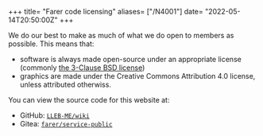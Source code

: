 +++
title= "Farer code licensing"
aliases= ["/N4001"]
date= "2022-05-14T20:50:00Z"
+++

We do our best to make as much of what we do open to members as possible. This means that:
  - software is always made open-source under an appropriate license (commonly [the 3-Clause BSD license](/fedlex/3-bsd-clause))
  - graphics are made under the Creative Commons Attribution 4.0 license, unless attributed otherwiss.

You can view the source code for this website at:
  - GitHub: [`LLEB-ME/wiki`](https://github.com/lleb-me/wiki)
  - Gitea: [`farer/service-public`](https://git.fa/farer/service-public)
